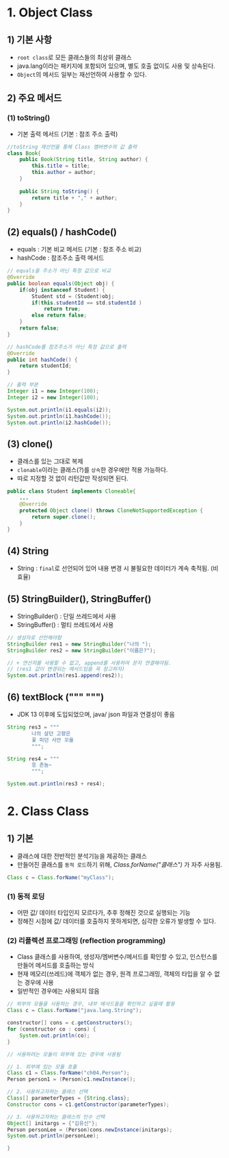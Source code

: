 # 1. Object Class
## 1) 기본 사항
- `root class`로 모든 클래스들의 최상위 클래스
- java.lang이라는 패키지에 포함되어 있으며, 별도 호출 없이도 사용 및 상속된다.
- `Object`의 메서드 일부는 재선언하여 사용할 수 있다.
## 2) 주요 메서드
### (1) toString()
- 기본 출력 메서드 (기본 : 참조 주소 출력)

```java
//toString 재선언을 통해 Class 멤버변수의 값 출력
class Book{
	public Book(String title, String author) {
		this.title = title;
		this.author = author;
	}
	
	public String toString() {
		return title + "," + author;
	}
}
``` 
## (2) equals() / hashCode()
- equals : 기본 비교 메서드 (기본 : 참조 주소 비교)
- hashCode : 참조주소 출력 메서드
```java
// equals을 주소가 아닌 특정 값으로 비교
@Override
public boolean equals(Object obj) {
    if(obj instanceof Student) {
        Student std = (Student)obj;
        if(this.studentId == std.studentId )
            return true;
        else return false;
    }
    return false;
}

// hashCode를 참조주소가 아닌 특정 값으로 출력
@Override
public int hashCode() {
    return studentId;
}

// 출력 부분
Integer i1 = new Integer(100);
Integer i2 = new Integer(100);

System.out.println(i1.equals(i2));
System.out.println(i1.hashCode());
System.out.println(i2.hashCode());
```

## (3) clone()
- 클래스를 있는 그대로 복제
- `clonable`이라는 클래스(?)를 `상속`한 경우에만 적용 가능하다.
- 따로 지정할 것 없이 리턴값만 작성되면 된다.
```java
public class Student implements Cloneable{
    ...
	@Override
	protected Object clone() throws CloneNotSupportedException {
		return super.clone();
	}
}
```

## (4) String
- String : `final`로 선언되어 있어 내용 변경 시 불필요한 데이터가 계속 축적됨. (비효율)

## (5) StringBuilder(), StringBuffer()
- StringBuilder() : 단일 쓰레드에서 사용
- StringBuffer() : 멀티 쓰레드에서 사용
```java
// 생성자로 선언해야함
StringBuilder res1 = new StringBuilder("나의 ");
StringBuilder res2 = new StringBuilder("이름은?");

// + 연산자를 사용할 수 없고, append를 사용하여 문자 연결해야됨.
// (res1 값이 변경되는 메서드임을 꼭 참고하자)
System.out.println(res1.append(res2));
```

## (6) textBlock (""" """)
- JDK 13 이후에 도입되었으며, java/ json 파일과 연결성이 좋음
```java
String res3 = """
        나의 살던 고향은
        꽃 피던 사안 꼬올
        """;

String res4 = """
        응 촌놈~
        """;

System.out.println(res3 + res4);
```

# 2. Class Class
## 1) 기본
- 클래스에 대한 전반적인 분석기능을 제공하는 클래스
- 만들어진 클래스를 `동적 로드`하기 위해, _Class.forName("클래스")_ 가 자주 사용됨.
```java
Class c = Class.forName("myClass");
```
### (1) 동적 로딩
- 어떤 값/ 데이터 타입인지 모르다가, 추후 정해진 것으로 실행되는 기능
- 정해진 시점에 값/ 데이터를 호출하지 못하게되면, 심각한 오류가 발생할 수 있다.

### (2) 리플렉션 프로그래밍 (reflection programming)
- Class 클래스를 사용하여, 생성자/멤버변수/메서드를 확인할 수 있고, 인스턴스를 만들어 메서드를 호출하는 방식
- 현재 메모리(쓰레드)에 객체가 없는 경우, 원격 프로그래밍, 객체의 타입을 알 수 없는 경우에 사용
- 일반적인 경우에는 사용되지 않음
```java
// 외부의 모듈을 사용하는 경우, 내부 메서드들을 확인하고 싶을때 활용
Class c = Class.forName("java.lang.String");

constructor[] cons = c.getConstructors();
for (constructor co : cons) {
    System.out.println(co);
}
```
```java
// 사용하려는 모듈이 외부에 있는 경우에 사용됨

// 1. 외부에 있는 모듈 호출
Class c1 = Class.forName("ch04.Person");
Person person1 = (Person)c1.newInstance();

// 2. 사용하고자하는 클래스 선택
Class[] parameterTypes = {String.class};
Constructor cons = c1.getConstructor(parameterTypes);

// 3. 사용하고자하는 클래스의 인수 선택
Object[] initargs = {"김유신"};
Person personLee = (Person)cons.newInstance(initargs);
System.out.println(personLee);

}
```